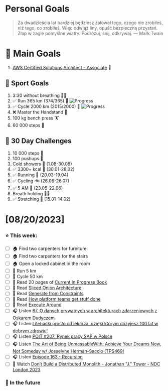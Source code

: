 
Personal Goals
==============
> Za dwadzieścia lat bardziej będziesz żałował tego, czego nie zrobiłeś, niż tego, co zrobiłeś. Więc odwiąż liny, opuść bezpieczną przystań. Złap w żagle pomyślne wiatry. Podróżuj, śnij, odkrywaj.
> — Mark Twain

# 🥇 Main Goals 
1. [AWS Certified Solutions Architect – Associate](https://aws.amazon.com/certification/certified-solutions-architect-associate/) 📜

## 🥈 Sport Goals 
1. 3:30 without breathing 😮‍💨
2. ✅ Run 365 km (374/365) 🏃 ![Progress](https://progress-bar.dev/102/)
3. ✅ Cycle 2000 km (2015/2000) 🚴 ![Progress](https://progress-bar.dev/100/)
4. ❌ Master the Handstand 🤸
5. 100 kg bench press  🏋️
6. 60 000 steps 🚶

## 🥉 30 Day Challenges 
1. 10 000 steps 🦶 
2. 100 pushups 🙇
3. Cold showers 🚿 (1.08-30.08)
4. ✅ 3300+ kcal 🍌 (30.01-28.02)
5. ✅ Running 🏃 (20.03-19.04)
6. ✅ Cycling 🚲 (26.06-26.07)
7. ✅ 5 AM 🌅 (23.05-22.06)
8. Breath holding 😮‍💨
9. ✅ Stretching 🧘 (15.01-14.02)

# [08/20/2023]
### ⭐ This week:
- [ ] 🏠 Find two carpenters for furniture
- [ ] 🏠 Find two carpenters for the stairs
- [ ] 🏠 Open a locked cabinet in the room
- [ ] 🏃 Run 5 km
- [ ] 🚴 Cycle 50 km
- [ ] 📗 Read 20 pages of [Current In Progress Book](https://github.com/BartoszDabek/bdabek.pl/blob/master/miscellaneous/books.md)
- [ ] 📗 Read [Sliced Onion Architecture](http://www.odrotbohm.de/2023/07/sliced-onion-architecture/)
- [ ] 📗 Read [Generate from Constraints](https://michaelfeathers.silvrback.com/prompt-hoisting-for-gpt-based-code-generation)
- [ ] 📗 Read [How platform teams get stuff done](https://martinfowler.com/articles/platform-teams-stuff-done.html)
- [ ] 📗 Read [Execute Around](https://java-design-patterns.com/patterns/execute-around/)
- [ ] 🎧 Listen [67. O danych prywatnych w architekturach zdarzeniowych z Oskarem Dudyczem](https://bettersoftwaredesign.pl/episodes/67)
- [ ] 🎧 Listen [Lifehacki prosto od lekarza, dzięki którym dożyjesz 100 lat w dobrym zdrowiu!](https://zaprojektujswojezycie.pl/lifehacki-prosto-od-lekarza-dzieki-ktorym-dozyjesz-100-lat-w-dobrym-zdrowiu/)
- [ ] 🎧 Listen [POIT #207: Rynek pracy SAP w Polsce](https://porozmawiajmyoit.pl/poit-207-rynek-pracy-sap-w-polsce/)
- [ ] 🎧 Listen [The Art of Being UnmessableWith: Achieve Your Dreams Now, Not Someday w/ Josselyne Herman-Saccio (TPS469)](https://www.asianefficiency.com/productivity/469-jocelyne-herman-saccio-unmessablewith/)
- [ ] 🎧 Listen [Episode 163 - Recursion](https://www.programmingthrowdown.com/episodes/163-recursion/)
- [ ] 🎥 Watch [Don’t Build a Distributed Monolith - Jonathan "J." Tower - NDC London 2023](https://youtu.be/p2GlRToY5HI)

### 🏅 In the future 
